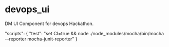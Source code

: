 # devops_ui
DM UI Component for devops Hackathon.

"scripts": {
    "test": "set CI=true && node ./node_modules/mocha/bin/mocha --reporter mocha-junit-reporter"
  }
